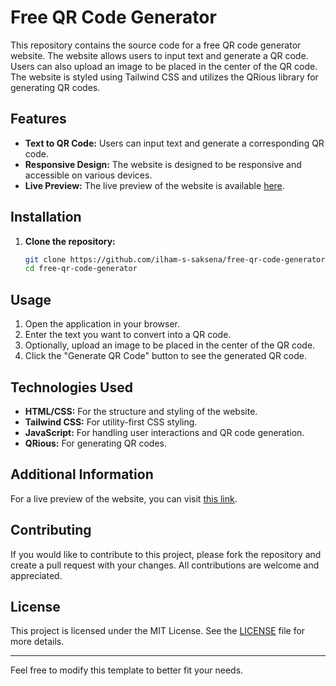 # Free QR Code Generator

This repository contains the source code for a free QR code generator website. The website allows users to input text and generate a QR code. Users can also upload an image to be placed in the center of the QR code. The website is styled using Tailwind CSS and utilizes the QRious library for generating QR codes.

## Features

- **Text to QR Code:** Users can input text and generate a corresponding QR code.
- **Responsive Design:** The website is designed to be responsive and accessible on various devices.
- **Live Preview:** The live preview of the website is available [here](https://free-qrcode-generator.cvgo.my.id/).

## Installation

1. **Clone the repository:**
   ```bash
   git clone https://github.com/ilham-s-saksena/free-qr-code-generator.git
   cd free-qr-code-generator
   ```
   
## Usage

1. Open the application in your browser.
2. Enter the text you want to convert into a QR code.
3. Optionally, upload an image to be placed in the center of the QR code.
4. Click the "Generate QR Code" button to see the generated QR code.

## Technologies Used

- **HTML/CSS:** For the structure and styling of the website.
- **Tailwind CSS:** For utility-first CSS styling.
- **JavaScript:** For handling user interactions and QR code generation.
- **QRious:** For generating QR codes.

## Additional Information

For a live preview of the website, you can visit [this link](https://free-qrcode-generator.cvgo.my.id/).

## Contributing

If you would like to contribute to this project, please fork the repository and create a pull request with your changes. All contributions are welcome and appreciated.

## License

This project is licensed under the MIT License. See the [LICENSE](LICENSE) file for more details.

---

Feel free to modify this template to better fit your needs.
